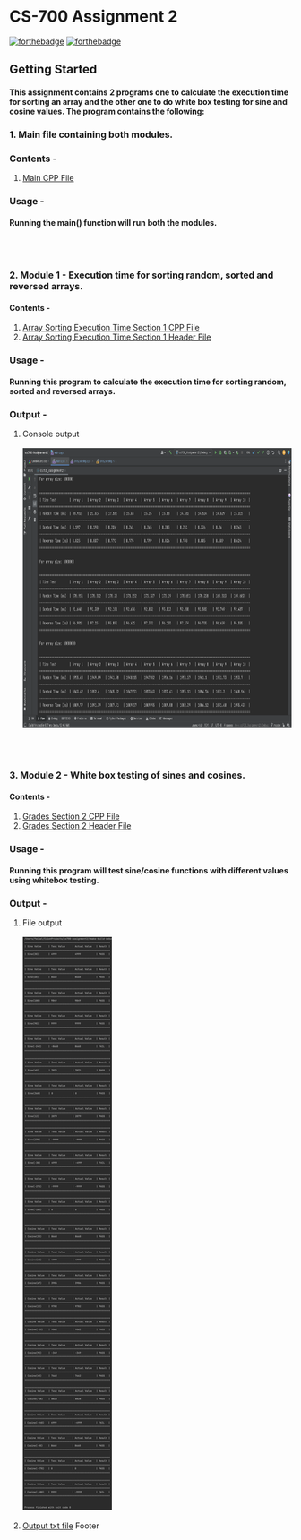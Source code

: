 # CS-700 Assignment 2
[![forthebadge](https://forthebadge.com/images/badges/made-with-c-plus-plus.svg)](https://forthebadge.com)
[![forthebadge](http://forthebadge.com/images/badges/built-with-love.svg)](http://forthebadge.com)

## Getting Started
#### This assignment contains 2 programs one to calculate the execution time for sorting an array and the other one to do white box testing for sine and cosine values. The program contains the following: 

### 1. Main file containing both modules.
### Contents -
1. [Main CPP File](main.cpp)
### Usage - 
#### Running the main() function will run both the modules.
<br><br>
### 2. Module 1 - Execution time for sorting random, sorted and reversed arrays.
#### Contents - 
1. [Array Sorting Execution Time Section 1 CPP File](arraySorting.cpp)
2. [Array Sorting Execution Time Section 1 Header File](arraySorting.h)
### Usage - 
#### Running this program to calculate the execution time for sorting random, sorted and reversed arrays.
### Output - 
1. Console output
    <br><br><img src="cs700-ass2-section1-output.png" height="500">

<br><br>
### 3. Module 2 - White box testing of sines and cosines.
#### Contents - 
1. [Grades Section 2 CPP File](grades_section2.cpp)
2. [Grades Section 2 Header File](grades_section2.h)
### Usage - 
#### Running this program will test sine/cosine functions with different values using whitebox testing.
### Output - 
1. File output
    <br><br><img src="cs700-ass2-section-2-output.png"><br><br>
2. [Output txt file](output_Grades_Section2.txt)
Footer
